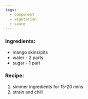 ```yaml
---
tags:
  - component
  - vegetarian
  - sauce
---
```

### Ingredients:
- mango skins/pits
- water - 2 parts
- sugar - 1 part

### Recipe:
1. simmer ingredients for 15-20 mins
2. strain and chill